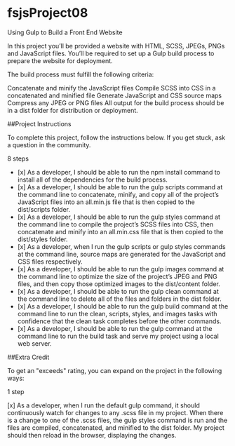 # fsjsProject08
Using Gulp to Build a Front End Website

In this project you’ll be provided a website with HTML, SCSS, JPEGs, PNGs and JavaScript files. You’ll be required to set up a Gulp build process to prepare the website for deployment.

The build process must fulfill the following criteria:

Concatenate and minify the JavaScript files
Compile SCSS into CSS in a concatenated and minified file
Generate JavaScript and CSS source maps
Compress any JPEG or PNG files
All output for the build process should be in a dist folder for distribution or deployment.

##Project Instructions

To complete this project, follow the instructions below. If you get stuck, ask a question in the community.

 8 steps
 <ul>
 <li>
[x] As a developer, I should be able to run the npm install command to install all of the dependencies for the build process.
<li>
[x] As a developer, I should be able to run the gulp scripts command at the command line to concatenate, minify, and copy all of the project’s JavaScript files into an all.min.js file that is then copied to the dist/scripts folder.
<li>
[x] As a developer, I should be able to run the gulp styles command at the command line to compile the project’s SCSS files into CSS, then concatenate and minify into an all.min.css file that is then copied to the dist/styles folder.
<li>
[x] As a developer, when I run the gulp scripts or gulp styles commands at the command line, source maps are generated for the JavaScript and CSS files respectively.
<li>
[x] As a developer, I should be able to run the gulp images command at the command line to optimize the size of the project’s JPEG and PNG files, and then copy those optimized images to the dist/content folder.
<li>
[x] As a developer, I should be able to run the gulp clean command at the command line to delete all of the files and folders in the dist folder.
<li>
[x] As a developer, I should be able to run the gulp build command at the command line to run the clean, scripts, styles, and images tasks with confidence that the clean task completes before the other commands.
<li>
[x] As a developer, I should be able to run the gulp command at the command line to run the build task and serve my project using a local web server.
</ul>

##Extra Credit

To get an "exceeds" rating, you can expand on the project in the following ways:

 1 step

[x] As a developer, when I run the default gulp command, it should continuously watch for changes to any .scss file in my project. When there is a change to one of the .scss files, the gulp styles command is run and the files are compiled, concatenated, and minified to the dist folder. My project should then reload in the browser, displaying the changes.
